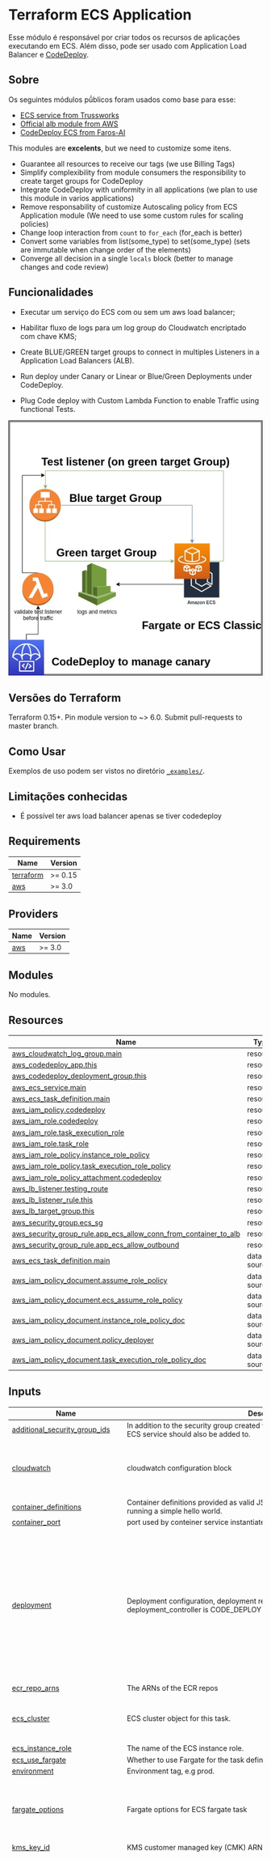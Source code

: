 # Terraform ECS Application

Esse módulo é responsável por criar todos os recursos de aplicações executando em ECS. Além disso,
pode ser usado com Application Load Balancer e [CodeDeploy](https://aws.amazon.com/pt/codedeploy/).

## Sobre

Os seguintes módulos pṹblicos foram usados como base para esse:

* [ECS service from Trussworks](https://registry.terraform.io/modules/trussworks/ecs-service/aws/latest)
* [Official alb module from AWS](https://registry.terraform.io/modules/terraform-aws-modules/alb/aws/latest)
* [CodeDeploy ECS from Faros-AI](https://registry.terraform.io/modules/faros-ai/codedeploy-for-ecs/aws/latest)

This modules are **excelents**, but we need to customize some itens.

* Guarantee all resources to receive our tags (we use Billing Tags)
* Simplify complexibility from module consumers the responsibility to create target groups for CodeDeploy
* Integrate CodeDeploy with uniformity in all applications (we plan to use this module in varios applications)
* Remove responsability of customize Autoscaling policy from ECS Application module (We need to use some custom rules for scaling policies)
* Change loop interaction from `count` to `for_each` (for_each is better)
* Convert some variables from list(some_type) to set(some_type) (sets are immutable when change order of the elements)
* Converge all decision in a single `locals` block (better to manage changes and code review)

## Funcionalidades

* Executar um serviço do ECS com ou sem um aws load balancer;
* Habilitar fluxo de logs para um log group do Cloudwatch encriptado com chave KMS;


* Create BLUE/GREEN target groups to connect in multiples Listeners in a Application Load Balancers (ALB).
* Run deploy under Canary or Linear or Blue/Green Deployments under CodeDeploy.
* Plug Code deploy with Custom Lambda Function to enable Traffic using functional Tests.

![simple-diagram](docs/module-content.jpg)

## Versões do Terraform

Terraform 0.15+. Pin module version to ~> 6.0. Submit pull-requests to master branch.

## Como Usar

Exemplos de uso podem ser vistos no diretório [`_examples/`](./_examples).

## Limitações conhecidas

* É possível ter aws load balancer apenas se tiver codedeploy

<!-- BEGINNING OF PRE-COMMIT-TERRAFORM DOCS HOOK -->
## Requirements

| Name | Version |
|------|---------|
| <a name="requirement_terraform"></a> [terraform](#requirement\_terraform) | >= 0.15 |
| <a name="requirement_aws"></a> [aws](#requirement\_aws) | >= 3.0 |

## Providers

| Name | Version |
|------|---------|
| <a name="provider_aws"></a> [aws](#provider\_aws) | >= 3.0 |

## Modules

No modules.

## Resources

| Name | Type |
|------|------|
| [aws_cloudwatch_log_group.main](https://registry.terraform.io/providers/hashicorp/aws/latest/docs/resources/cloudwatch_log_group) | resource |
| [aws_codedeploy_app.this](https://registry.terraform.io/providers/hashicorp/aws/latest/docs/resources/codedeploy_app) | resource |
| [aws_codedeploy_deployment_group.this](https://registry.terraform.io/providers/hashicorp/aws/latest/docs/resources/codedeploy_deployment_group) | resource |
| [aws_ecs_service.main](https://registry.terraform.io/providers/hashicorp/aws/latest/docs/resources/ecs_service) | resource |
| [aws_ecs_task_definition.main](https://registry.terraform.io/providers/hashicorp/aws/latest/docs/resources/ecs_task_definition) | resource |
| [aws_iam_policy.codedeploy](https://registry.terraform.io/providers/hashicorp/aws/latest/docs/resources/iam_policy) | resource |
| [aws_iam_role.codedeploy](https://registry.terraform.io/providers/hashicorp/aws/latest/docs/resources/iam_role) | resource |
| [aws_iam_role.task_execution_role](https://registry.terraform.io/providers/hashicorp/aws/latest/docs/resources/iam_role) | resource |
| [aws_iam_role.task_role](https://registry.terraform.io/providers/hashicorp/aws/latest/docs/resources/iam_role) | resource |
| [aws_iam_role_policy.instance_role_policy](https://registry.terraform.io/providers/hashicorp/aws/latest/docs/resources/iam_role_policy) | resource |
| [aws_iam_role_policy.task_execution_role_policy](https://registry.terraform.io/providers/hashicorp/aws/latest/docs/resources/iam_role_policy) | resource |
| [aws_iam_role_policy_attachment.codedeploy](https://registry.terraform.io/providers/hashicorp/aws/latest/docs/resources/iam_role_policy_attachment) | resource |
| [aws_lb_listener.testing_route](https://registry.terraform.io/providers/hashicorp/aws/latest/docs/resources/lb_listener) | resource |
| [aws_lb_listener_rule.this](https://registry.terraform.io/providers/hashicorp/aws/latest/docs/resources/lb_listener_rule) | resource |
| [aws_lb_target_group.this](https://registry.terraform.io/providers/hashicorp/aws/latest/docs/resources/lb_target_group) | resource |
| [aws_security_group.ecs_sg](https://registry.terraform.io/providers/hashicorp/aws/latest/docs/resources/security_group) | resource |
| [aws_security_group_rule.app_ecs_allow_conn_from_container_to_alb](https://registry.terraform.io/providers/hashicorp/aws/latest/docs/resources/security_group_rule) | resource |
| [aws_security_group_rule.app_ecs_allow_outbound](https://registry.terraform.io/providers/hashicorp/aws/latest/docs/resources/security_group_rule) | resource |
| [aws_ecs_task_definition.main](https://registry.terraform.io/providers/hashicorp/aws/latest/docs/data-sources/ecs_task_definition) | data source |
| [aws_iam_policy_document.assume_role_policy](https://registry.terraform.io/providers/hashicorp/aws/latest/docs/data-sources/iam_policy_document) | data source |
| [aws_iam_policy_document.ecs_assume_role_policy](https://registry.terraform.io/providers/hashicorp/aws/latest/docs/data-sources/iam_policy_document) | data source |
| [aws_iam_policy_document.instance_role_policy_doc](https://registry.terraform.io/providers/hashicorp/aws/latest/docs/data-sources/iam_policy_document) | data source |
| [aws_iam_policy_document.policy_deployer](https://registry.terraform.io/providers/hashicorp/aws/latest/docs/data-sources/iam_policy_document) | data source |
| [aws_iam_policy_document.task_execution_role_policy_doc](https://registry.terraform.io/providers/hashicorp/aws/latest/docs/data-sources/iam_policy_document) | data source |

## Inputs

| Name | Description | Type | Default | Required |
|------|-------------|------|---------|:--------:|
| <a name="input_additional_security_group_ids"></a> [additional\_security\_group\_ids](#input\_additional\_security\_group\_ids) | In addition to the security group created for the service, a list of security groups the ECS service should also be added to. | `set(string)` | `[]` | no |
| <a name="input_cloudwatch"></a> [cloudwatch](#input\_cloudwatch) | cloudwatch configuration block | <pre>object({<br>    prefix_name       = string<br>    retention_in_days = number<br>  })</pre> | <pre>{<br>  "prefix_name": "/ecs/fargate",<br>  "retention_in_days": 7<br>}</pre> | no |
| <a name="input_container_definitions"></a> [container\_definitions](#input\_container\_definitions) | Container definitions provided as valid JSON document. Default uses golang:alpine running a simple hello world. | `string` | n/a | yes |
| <a name="input_container_port"></a> [container\_port](#input\_container\_port) | port used by conteiner service instantiated | `number` | n/a | yes |
| <a name="input_deployment"></a> [deployment](#input\_deployment) | Deployment configuration, deployment resources will be created if deployment\_controller is CODE\_DEPLOY | <pre>object({<br>    description                      = string<br>    deployment_controller            = string<br>    deployment_config_name           = string<br>    auto_rollback_enabled            = bool<br>    auto_rollback_events             = set(string)<br>    action_on_timeout                = string<br>    wait_time_in_minutes             = number<br>    termination_wait_time_in_minutes = number<br>  })</pre> | <pre>{<br>  "action_on_timeout": "STOP_DEPLOYMENT",<br>  "auto_rollback_enabled": true,<br>  "auto_rollback_events": [<br>    "DEPLOYMENT_FAILURE"<br>  ],<br>  "deployment_config_name": null,<br>  "deployment_controller": "ECS",<br>  "description": "deployer",<br>  "termination_wait_time_in_minutes": 20,<br>  "wait_time_in_minutes": 20<br>}</pre> | no |
| <a name="input_ecr_repo_arns"></a> [ecr\_repo\_arns](#input\_ecr\_repo\_arns) | The ARNs of the ECR repos | `set(string)` | `[]` | no |
| <a name="input_ecs_cluster"></a> [ecs\_cluster](#input\_ecs\_cluster) | ECS cluster object for this task. | <pre>object({<br>    arn  = string<br>    name = string<br>  })</pre> | n/a | yes |
| <a name="input_ecs_instance_role"></a> [ecs\_instance\_role](#input\_ecs\_instance\_role) | The name of the ECS instance role. | `string` | `""` | no |
| <a name="input_ecs_use_fargate"></a> [ecs\_use\_fargate](#input\_ecs\_use\_fargate) | Whether to use Fargate for the task definition. | `bool` | `false` | no |
| <a name="input_environment"></a> [environment](#input\_environment) | Environment tag, e.g prod. | `string` | n/a | yes |
| <a name="input_fargate_options"></a> [fargate\_options](#input\_fargate\_options) | Fargate options for ECS fargate task | <pre>object({<br>    platform_version = string<br>    task_cpu         = number<br>    task_memory      = number<br>  })</pre> | <pre>{<br>  "platform_version": "1.4.0",<br>  "task_cpu": 256,<br>  "task_memory": 512<br>}</pre> | no |
| <a name="input_kms_key_id"></a> [kms\_key\_id](#input\_kms\_key\_id) | KMS customer managed key (CMK) ARN for encrypting application logs. | `string` | `""` | no |
| <a name="input_load_balancer"></a> [load\_balancer](#input\_load\_balancer) | load balancer information | <pre>object({<br>    alb_arn                 = string<br>    container_name          = string<br>    alb_security_group_id   = string<br>    production_listener_arn = string<br>    production_listener_rules = map(object({<br>      priority   = number<br>      actions    = set(any)<br>      conditions = set(any)<br>    }))<br>    testing_listener = object({<br>      port            = number<br>      protocol        = string<br>      certificate_arn = string<br>      ssl_policy      = string<br>    })<br>    health_check_grace_period_seconds = number<br>    target_group_additional_options   = map(any)<br>    health_check = object({<br>      healthy_threshold   = number<br>      interval            = number<br>      matcher             = string<br>      path                = string<br>      protocol            = string<br>      timeout             = number<br>      unhealthy_threshold = number<br>    })<br>  })</pre> | <pre>{<br>  "alb_arn": null,<br>  "alb_security_group_id": null,<br>  "container_name": null,<br>  "health_check": {<br>    "healthy_threshold": 3,<br>    "interval": 30,<br>    "matcher": "200-299",<br>    "path": "/",<br>    "protocol": "HTTP",<br>    "timeout": 10,<br>    "unhealthy_threshold": 3<br>  },<br>  "health_check_grace_period_seconds": null,<br>  "production_listener_arn": null,<br>  "production_listener_rules": {<br>    "main": {<br>      "actions": [],<br>      "conditions": [],<br>      "priority": 10<br>    }<br>  },<br>  "target_group_additional_options": {},<br>  "testing_listener": {<br>    "certificate_arn": null,<br>    "port": -1,<br>    "protocol": "HTTP",<br>    "ssl_policy": null<br>  }<br>}</pre> | no |
| <a name="input_name"></a> [name](#input\_name) | The service name. | `string` | n/a | yes |
| <a name="input_networking"></a> [networking](#input\_networking) | network configuration for the service | <pre>object({<br>    vpc_id           = string<br>    subnet_ids       = set(string)<br>    assign_public_ip = bool<br>  })</pre> | n/a | yes |
| <a name="input_service_registries"></a> [service\_registries](#input\_service\_registries) | List of service registry objects as per <https://www.terraform.io/docs/providers/aws/r/ecs_service.html#service_registries-1>. List can only have a single object until <https://github.com/terraform-providers/terraform-provider-aws/issues/9573> is resolved. | <pre>set(object({<br>    registry_arn   = string<br>    container_name = string<br>    container_port = number<br>    port           = number<br>  }))</pre> | `[]` | no |
| <a name="input_ssm_parameter_arns"></a> [ssm\_parameter\_arns](#input\_ssm\_parameter\_arns) | set of ssm parameters arn to enable access to job | `set(string)` | `[]` | no |
| <a name="input_tags"></a> [tags](#input\_tags) | tags for resources | `map(string)` | <pre>{<br>  "module": "terraform-ecs-application"<br>}</pre> | no |
| <a name="input_tasks_desired_count"></a> [tasks\_desired\_count](#input\_tasks\_desired\_count) | The number of instances of a task definition. | `number` | `1` | no |
| <a name="input_tasks_maximum_percent"></a> [tasks\_maximum\_percent](#input\_tasks\_maximum\_percent) | Upper limit on the number of running tasks. | `number` | `200` | no |
| <a name="input_tasks_minimum_healthy_percent"></a> [tasks\_minimum\_healthy\_percent](#input\_tasks\_minimum\_healthy\_percent) | Lower limit on the number of running tasks. | `number` | `100` | no |

## Outputs

| Name | Description |
|------|-------------|
| <a name="output_awslogs_group"></a> [awslogs\_group](#output\_awslogs\_group) | Name of the CloudWatch Logs log group containers should use. |
| <a name="output_awslogs_group_arn"></a> [awslogs\_group\_arn](#output\_awslogs\_group\_arn) | ARN of the CloudWatch Logs log group containers should use. |
| <a name="output_blue_target_group"></a> [blue\_target\_group](#output\_blue\_target\_group) | (Application Load Balancer) production target groups |
| <a name="output_codedeploy_app_id"></a> [codedeploy\_app\_id](#output\_codedeploy\_app\_id) | (CodeDeploy) Amazon's assigned ID for the application. |
| <a name="output_codedeploy_app_name"></a> [codedeploy\_app\_name](#output\_codedeploy\_app\_name) | (CodeDeploy) The application's name. |
| <a name="output_codedeploy_deployment_group_id"></a> [codedeploy\_deployment\_group\_id](#output\_codedeploy\_deployment\_group\_id) | (CodeDeploy) Application name and deployment group name. |
| <a name="output_codedeploy_iam_policy_arn"></a> [codedeploy\_iam\_policy\_arn](#output\_codedeploy\_iam\_policy\_arn) | (CodeDeploy) The ARN assigned by AWS to this IAM Policy. |
| <a name="output_codedeploy_iam_policy_id"></a> [codedeploy\_iam\_policy\_id](#output\_codedeploy\_iam\_policy\_id) | (CodeDeploy) The IAM Policy's ID. |
| <a name="output_codedeploy_iam_policy_name"></a> [codedeploy\_iam\_policy\_name](#output\_codedeploy\_iam\_policy\_name) | (CodeDeploy) The name of the IAM Policy. |
| <a name="output_codedeploy_iam_role_arn"></a> [codedeploy\_iam\_role\_arn](#output\_codedeploy\_iam\_role\_arn) | (CodeDeploy) The Amazon Resource Name (ARN) specifying the IAM Role. |
| <a name="output_codedeploy_iam_role_name"></a> [codedeploy\_iam\_role\_name](#output\_codedeploy\_iam\_role\_name) | (CodeDeploy) The name of the IAM Role. |
| <a name="output_ecs_security_group_id"></a> [ecs\_security\_group\_id](#output\_ecs\_security\_group\_id) | Security Group ID assigned to the ECS tasks. |
| <a name="output_green_target_group"></a> [green\_target\_group](#output\_green\_target\_group) | (Application Load Balancer) production target groups |
| <a name="output_service_arn"></a> [service\_arn](#output\_service\_arn) | service identification ARN |
| <a name="output_task_definition_arn"></a> [task\_definition\_arn](#output\_task\_definition\_arn) | Full ARN of the Task Definition (including both family and revision). |
| <a name="output_task_definition_family"></a> [task\_definition\_family](#output\_task\_definition\_family) | The family of the Task Definition. |
| <a name="output_task_execution_role"></a> [task\_execution\_role](#output\_task\_execution\_role) | The role object of the task execution role that the Amazon ECS container agent and the Docker daemon can assume. |
| <a name="output_task_execution_role_arn"></a> [task\_execution\_role\_arn](#output\_task\_execution\_role\_arn) | The ARN of the task execution role that the Amazon ECS container agent and the Docker daemon can assume. |
| <a name="output_task_execution_role_name"></a> [task\_execution\_role\_name](#output\_task\_execution\_role\_name) | The name of the task execution role that the Amazon ECS container agent and the Docker daemon can assume. |
| <a name="output_task_role"></a> [task\_role](#output\_task\_role) | The IAM role object assumed by Amazon ECS container tasks. |
| <a name="output_task_role_arn"></a> [task\_role\_arn](#output\_task\_role\_arn) | The ARN of the IAM role assumed by Amazon ECS container tasks. |
| <a name="output_task_role_name"></a> [task\_role\_name](#output\_task\_role\_name) | The name of the IAM role assumed by Amazon ECS container tasks. |
<!-- END OF PRE-COMMIT-TERRAFORM DOCS HOOK -->

**NOTE:** Best practice is to use a separate KMS key per ECS Service. Do not re-use KMS keys if it can be avoided.

## Developer Setup

Install dependencies (macOS)

```shell
brew install pre-commit go terraform terraform-docs
```

### Testing

[Terratest](https://github.com/gruntwork-io/terratest) is being used for
automated testing with this module. Tests in the `test` folder can be run
locally by running the following command:

```text
make test
```

Or with aws-vault:

```text
AWS_VAULT_KEYCHAIN_NAME=<NAME> aws-vault exec <PROFILE> -- make test
```
